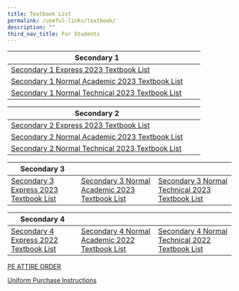 ```yaml
---
title: Textbook List
permalink: /useful-links/textbook/
description: ""
third_nav_title: For Students
---
```

| Secondary 1 |  |  |
| -------- | -------- | -------- |
| [Secondary 1 Express 2023 Textbook List](/files/Textbook/s1%20exp%202023.pdf)    | 
[Secondary 1 Normal Academic 2023 Textbook List](/files/Textbook/s1%20na%202023.pdf)     | 
[Secondary 1 Normal Technical 2023 Textbook List](/files/Textbook/s1%20nt%202023.pdf)    |

| Secondary 2 |  |  |
| -------- | -------- | -------- |
| [Secondary 2 Express 2023 Textbook List](/files/Textbook/s2%20exp%20booklist%202023.pdf)| 
[Secondary 2 Normal Academic 2023 Textbook List](/files/Textbook/s2%20na%20booklist%202023.pdf)|
[Secondary 2 Normal Technical 2023 Textbook List](/files/Textbook/s2%20nt%20booklist%202023.pdf)  |



| Secondary 3 |  |  |
| -------- | -------- | -------- |
|[Secondary 3 Express 2023 Textbook List](/files/S3%20EXP_22-10-2021.pdf)| [Secondary 3 Normal Academic 2023 Textbook List](/files/S3%20NA_22-10-2021.pdf)  | [Secondary 3 Normal Technical 2023 Textbook List](/files/S3%20NT_22-10-2021.pdf)  |


| Secondary 4 |  |  |
| -------- | -------- | -------- |
|[Secondary 4 Express 2022 Textbook List](/files/S4%20EXP_22-10-2021.pdf)  | [Secondary 4 Normal Academic 2022 Textbook List](/files/S4%20NA_22-10-2021.pdf) | [Secondary 4 Normal Technical 2022 Textbook List](/files/S4%20NT_22-10-2021.pdf)  |


[PE ATTIRE ORDER](/files/Textbook/pe%20attire%20order%20form_25102022.pdf)

[Uniform Purchase Instructions](/files/Textbook/uniform%20purchase%20instructions.pdf)